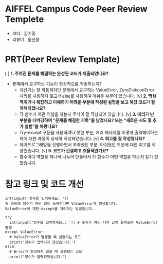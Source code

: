# AIFFEL Campus Code Peer Review Templete

- 코더 : 김기홍
- 리뷰어 : 윤선웅

# PRT(Peer Review Template)

[ ] **1. 주어진 문제를 해결하는 완성된 코드가 제출되었나요?**
- 문제에서 요구하는 기능이 정상적으로 작동하는지?
  - 계산기는 잘 작동하지만 문제에서 요구하는 ValueError, ZeroDivisionError 처리를 사용하지 않고 if else를 사용하여 아쉬운 부분이 있습니다.
[v] **2. 핵심적이거나 복잡하고 이해하기 어려운 부분에 작성된 설명을 보고 해당 코드가 잘 이해되었나요?**
  - 각 함수가 어떤 역할을 하는지 주석이 잘 작성되어 있습니다.
[v] **3. 에러가 난 부분을 디버깅하여 “문제를 해결한 기록”을 남겼나요? 또는 “새로운 시도 및 추가 실험”을 해봤나요?**
  - Try-except 구문을 사용하려다 못한 부분, 에러 메세지를 어떻게 출력해야하는지에 대한 과정이 상세히 작성되었습니다.
[v] **4. 회고를 잘 작성했나요?**
  - 페어프로그래밍을 진행하면서 부족했던 부분, 아쉬웠던 부분에 대한 회고를 작성했습니다.
[v] **5. 코드가 간결하고 효율적인가요?**
  - 함수마다 역할을 하나씩 나누어 만들어서 각 함수가 어떤 역할을 하는지 알기 편했습니다.
# 참고 링크 및 코드 개선

```
int(input('정수를 입력하세요: '))
위 코드에 정수가 아닌 값이 들어간다면 ValueError가 발생합니다.
ValueError에 대한 except를 처리하는 방법입니다..

try
  int(input('정수를 입력하세요.: ')) # 숫자가 아닌 다른 값이 들어오면 ValueError발생
except ValueError:
  # ValueError가 발생할 때 실행되는 코드
  print('정수가 입력되지 않았습니다.')
else:
  # Error가 발생하지 않을 때 실행되는 코드
  print('정수가 입력되었습니다.')

```
